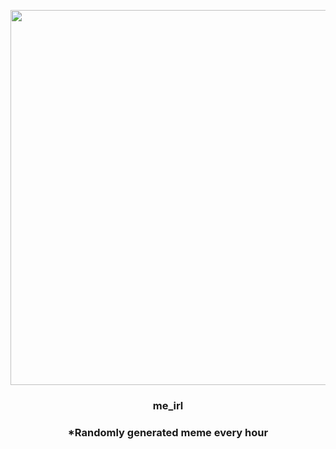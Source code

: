 <p align="center">
        <img src="https://i.redd.it/yyfq2115ikq81.jpg" width="600" height="600">
        </p>
        <h3 align="center">me_irl</h3>
        <h3 align="center">*Randomly generated meme every hour</h3>
    